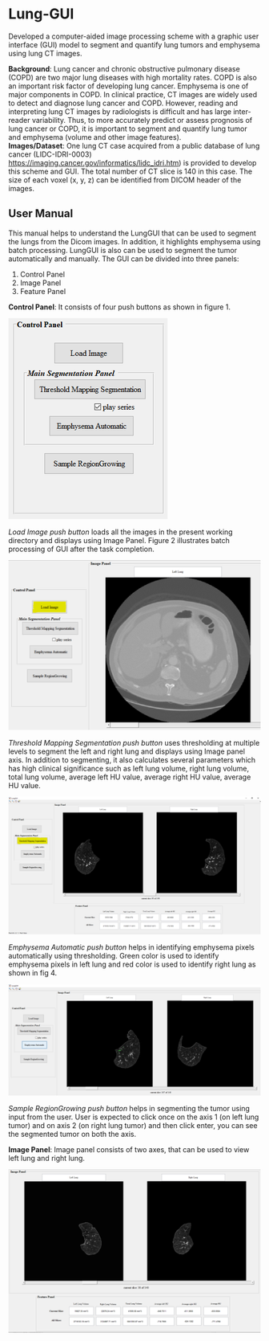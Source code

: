 # Lung-GUI    
Developed a computer-aided image processing scheme with a graphic user interface (GUI) model to segment and quantify lung tumors and emphysema using lung CT images.   

**Background**: Lung cancer and chronic obstructive pulmonary disease (COPD) are two major lung diseases with high mortality rates. COPD is also an important risk factor of developing lung cancer. Emphysema is one of major components in COPD. In clinical practice, CT images are widely used to detect and diagnose lung cancer and COPD. However, reading and interpreting lung CT images by radiologists is difficult and has large inter-reader variability. Thus, to more accurately predict or assess prognosis of lung cancer or COPD, it is important to segment and quantify lung tumor and emphysema (volume and other image features).      
**Images/Dataset**: One lung CT case acquired from a public database of lung cancer (LIDC-IDRI-0003)          https://imaging.cancer.gov/informatics/lidc_idri.htm) is provided to develop this scheme and GUI. The total number of CT slice is 140 in this case. The size of each voxel (x, y, z) can be identified from DICOM header of the images.  

## User Manual
This manual helps to understand the LungGUI that can be used to segment the lungs from the Dicom images. In addition, it highlights emphysema using batch processing. LungGUI is also can be used to segment the tumor automatically and manually.
The GUI can be divided into three panels:
1.	Control Panel
2.	Image Panel
3.	Feature Panel   

**Control Panel**: It consists of four push buttons as shown in figure 1.    

![](Images/Capturecontrolpanel.PNG)   
 
*Load Image push button* loads all the images in the present working directory and displays using Image Panel. Figure 2 illustrates batch processing of GUI after the task completion.   

![](Images/CaptureLoadImage.PNG)   

*Threshold Mapping Segmentation push button* uses thresholding at multiple levels to segment the left and right lung and displays using Image panel axis. In addition to segmenting, it also calculates several parameters which has high clinical significance such as left lung volume, right lung volume, total lung volume, average left HU value, average right HU value, average HU value.      


![](Images/CaptureThreshold.PNG)    

*Emphysema Automatic push button* helps in identifying emphysema pixels automatically using thresholding. Green color is used to identify emphysema pixels in left lung and red color is used to identify right lung as shown in fig 4.     

![](Images/Emphysema.PNG)    

*Sample RegionGrowing push button* helps in segmenting the tumor using input from the user. User is expected to click once on the axis 1 (on left lung tumor) and on axis 2 (on right lung tumor) and then click enter, you can see the segmented tumor on both the axis.     

**Image Panel**: Image panel consists of two axes, that can be used to view left lung and right lung.   

![](Images/Featurepanel2.PNG)    



